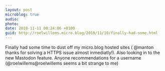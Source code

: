 ```yaml
---
layout: post
microblog: true
audio: 
photo: 
date: 2018-11-11 00:24:06 +0100
guid: http://roelwillems.micro.blog/2018/11/10/finally-had-some.html
---
```

Finally had some time to dust off my micro.blog hosted sites ( @manton thanks for solving a HTTPS issue almost inmediatly!). Also looking in to the new Mastodon feature. Anyone recommendations for a username (@roelwillems@roelwillems seems a bit strange to me)
